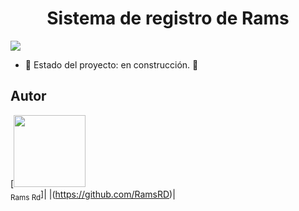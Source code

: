 <h1 align="center"> Sistema de registro de Rams</h1>

<p align="left">
   <img src="https://img.shields.io/badge/STATUS-EN%20DESAROLLO-green">
   </p>

- 🚧 Estado del proyecto: en construcción. 🚧

## Autor

[<img src="https://avatars.githubusercontent.com/u/194618244?s" width=115><br><sub>Rams Rd</sub>]| |(https://github.com/RamsRD)| 
